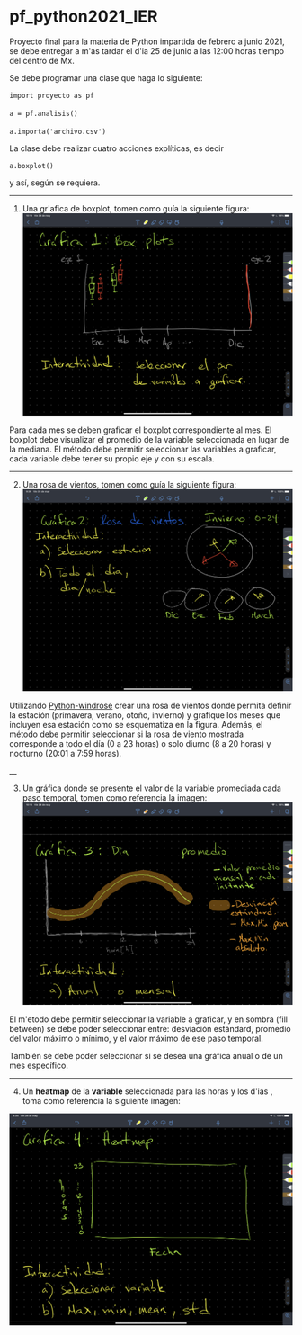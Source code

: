 # pf_python2021_IER
Proyecto final para la materia de Python impartida de febrero a junio 2021,
se debe entregar a m'as tardar el d'ia 25 de junio a las 12:00 horas tiempo
del centro de Mx.

Se debe programar una clase que haga lo siguiente:

```
import proyecto as pf

a = pf.analisis()

a.importa('archivo.csv')
```

La clase debe realizar cuatro acciones explíticas, es decir
```
a.boxplot()
```
y así, según se requiera.


___
1. Una gr'afica de boxplot, tomen como guía la siguiente figura:
![Boxplot](img/boxplot.png)

 Para cada mes se deben graficar el boxplot correspondiente
 al mes. El boxplot debe visualizar
 el promedio de la variable seleccionada en lugar de la mediana.
 El método debe permitir seleccionar las variables a graficar, cada
 variable debe tener su propio eje y con su escala.



___  



2. Una rosa de vientos, tomen como guía la siguiente figura:
![Rosa de viento](img/rosa_vientos.png)

Utilizando [Python-windrose](https://github.com/python-windrose/windrose)
crear una rosa de vientos donde permita definir la estación (primavera,
  verano, otoño, invierno) y grafique los meses que incluyen esa estación
  como se esquematiza en la figura.
  Además, el método debe permitir seleccionar si la rosa de viento mostrada
  corresponde a todo el día (0 a 23 horas) o solo diurno (8 a 20 horas) y
  nocturno (20:01  a 7:59 horas).


__


3. Un gráfica donde se presente el valor de la variable promediada cada paso
temporal, tomen como referencia la imagen:
![promedio horario](img/promedio_horario.png)

El m'etodo debe permitir seleccionar la variable a graficar, y en
sombra (fill between) se debe poder seleccionar entre: desviación estándard,
promedio del valor máximo o mínimo, y el valor máximo de ese paso temporal.

También se debe poder seleccionar si se desea una gráfica anual o de un mes
específico.


___
4. Un  __heatmap__ de la **variable** seleccionada para las horas
y los d'ias , toma como referencia la siguiente imagen:

![heatmap](img/heatmap.png)
